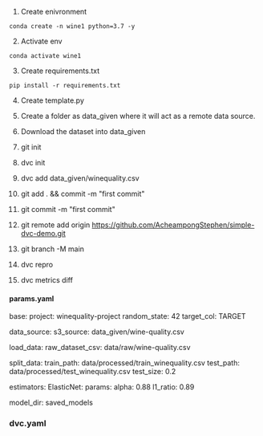 1. Create enivronment
```
conda create -n wine1 python=3.7 -y
```
2. Activate env
```
conda activate wine1
```
3. Create requirements.txt
```
pip install -r requirements.txt
```
4. Create template.py

5. Create a folder as data_given where it will act as a remote data source.

6. Download the dataset into data_given
7. git init
8. dvc init
9. dvc add data_given/winequality.csv
10. git add . && commit -m "first commit"
11. git commit -m "first commit"
12. git remote add origin https://github.com/AcheampongStephen/simple-dvc-demo.git
13. git branch -M main
14. dvc repro
15. dvc metrics diff



#### params.yaml
base:
  project: winequality-project
  random_state: 42
  target_col: TARGET

data_source:
  s3_source: data_given/wine-quality.csv

load_data:
  raw_dataset_csv: data/raw/wine-quality.csv

split_data:
  train_path: data/processed/train_winequality.csv
  test_path: data/processed/test_winequality.csv
  test_size: 0.2

estimators:
  ElasticNet:
    params:
      alpha: 0.88
      l1_ratio: 0.89

model_dir: saved_models


### dvc.yaml